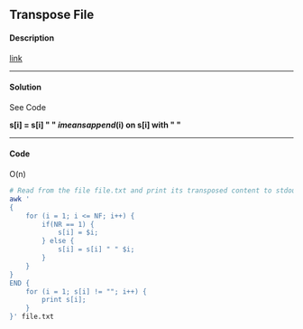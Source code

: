 ## Transpose File

#### Description

[link](https://leetcode.com/problems/transpose-file/)

---

#### Solution

See Code

**s[i] = s[i] " " $i means append($i) on s[i] with " "**

---

#### Code

O(n)

```bash
# Read from the file file.txt and print its transposed content to stdout.
awk '
{
    for (i = 1; i <= NF; i++) {
        if(NR == 1) {
            s[i] = $i;
        } else {
            s[i] = s[i] " " $i;
        }
    }
}
END {
    for (i = 1; s[i] != ""; i++) {
        print s[i];
    }
}' file.txt
```
